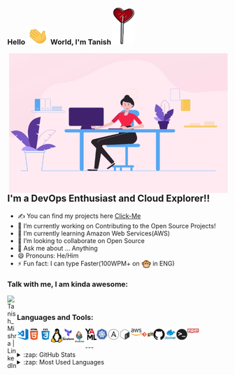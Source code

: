 ﻿### Hello <img src="/gif/Hi.gif" width="50" height="40" > World, I'm Tanish <img src="/icons/heart.png" width="50" height="85" >

 <img align="right" alt="GIF" src="/gif/coder.gif" width="500" height="320" />


## I'm a DevOps Enthusiast and Cloud Explorer!!
- ✍ You can find my projects here [Click-Me]
- 🔭 I’m currently working on Contributing to the Open Source Projects!
- 🌱 I’m currently learning Amazon Web Services(AWS)
- 👯 I’m looking to collaborate on Open Source
- 💬 Ask me about ... Anything
- 😄 Pronouns: He/Him
- ⚡ Fun fact: I can type Faster(100WPM+ on [<img align="center" alt="MonkeyType | Tanish" width="22px" src="/icons/monkey.png" />][monkeytype] in ENG)


### Talk with me, I am kinda awesome:
[<img align="left" alt="Tanish_Mishra | LinkedIn" width="22px" src="https://cdn.jsdelivr.net/npm/simple-icons@v3/icons/linkedin.svg" />][linkedin]

<br />

### Languages and Tools:

[<img align="left" alt="Visual Studio Code" width="26px" src="/icons/vs-code.png" />][github]
[<img align="left" alt="HTML5" width="26px" src="/icons/html5.png" />][github]
[<img align="left" alt="CSS3" width="26px" src="/icons/css.png" />][github]
[<img align="left" alt="linux" width="26px" src="/icons/linux.png" />][github]
[<img align="left" alt="Terraform" width="26px" src="/icons/Terraform.png" />][github]
[<img align="left" alt="Jenkins" width="26px" src="/icons/Jenkins.png" />][github]
[<img align="left" alt="YAML" width="26px" src="/icons/yaml.png" />][github]
[<img align="left" alt="Kubernetes" width="26px" src="/icons/kubernetes.png" />][github]
[<img align="left" alt="Ansible" width="26px" src="/icons/ansible.png" />][github]
[<img align="left" alt="Bash" width="26px" src="/icons/bash.png" />][github]
[<img align="left" alt="AWS" width="26px" src="/icons/aws.png" />][github]
[<img align="left" alt="Git" width="26px" src="/icons/git.png" />][github]
[<img align="left" alt="GitHub" width="26px" src="/icons/github.png" />][github]
[<img align="left" alt="Docker" width="26px" src="/icons/docker.png" />][github]
[<img align="left" alt="Terminal" width="26px" src="/icons/terminal.png" />][github]
[<img align="left" alt="npm" width="26px" src="/icons/npm.png" />][github]

<br />
<br />
---

<details>
  <summary>:zap: GitHub Stats</summary>

  <img align="left" alt="Tanish's GitHub Stats" src="https://github-readme-stats.vercel.app/api?username=tanish-mishra&show_icons=true&hide_border=true" />

</details>

<details>
  <summary>:zap: Most Used Languages</summary>

<img align="left" alt="Tanish's GitHub Top Languages" src="https://github-readme-stats.vercel.app/api/top-langs/?username=tanish-mishra" />

</details>

[Click-Me]: https://github.com/tanish-mishraop
[github]: https://github.com/tanish-mishraop
[instagram]: https://www.instagram.com/_tanish_mishra/
[linkedin]: https://www.linkedin.com/in/tanish-mishra-a5a235207/
[monkeytype]: https://www.monkeytype.com/

